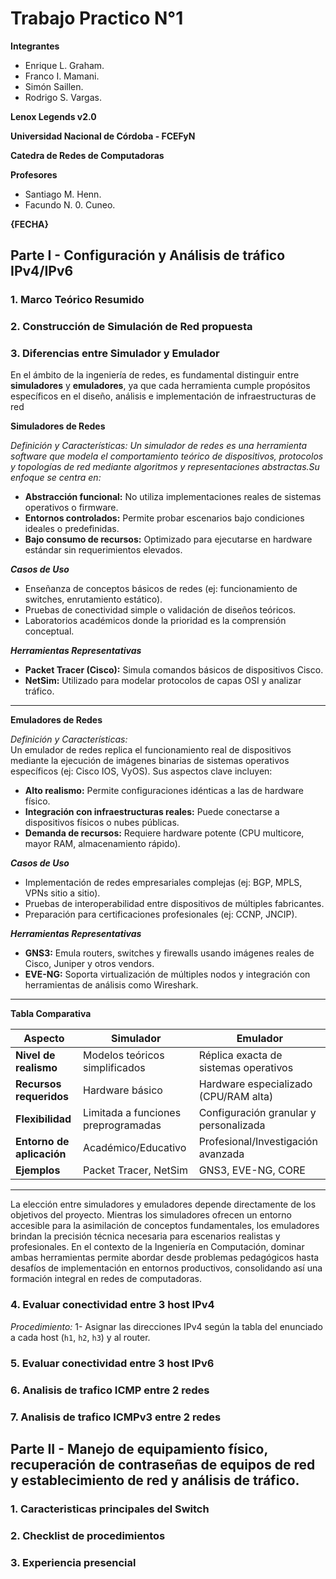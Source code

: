 # Trabajo Practico N°1

**Integrantes**

- Enrique L. Graham.
- Franco I. Mamani.
- Simón Saillen.
- Rodrigo S. Vargas.

**Lenox Legends v2.0**

**Universidad Nacional de Córdoba - FCEFyN**

**Catedra de Redes de Computadoras**

**Profesores**

- Santiago M. Henn.
- Facundo N. 0. Cuneo.

**{FECHA}**

## Parte I - Configuración y Análisis de tráfico IPv4/IPv6

### 1. Marco Teórico Resumido

### 2. Construcción de Simulación de Red propuesta

### 3. Diferencias entre Simulador y Emulador
En el ámbito de la ingeniería de redes, es fundamental distinguir entre **simuladores** y **emuladores**, ya que cada herramienta cumple propósitos específicos en el diseño, análisis e implementación de infraestructuras de red

**Simuladores de Redes**  

*Definición y Características:*
_Un simulador de redes es una herramienta software que modela el comportamiento teórico de dispositivos, protocolos y topologías de red mediante algoritmos y representaciones abstractas.Su enfoque se centra en:_
- **Abstracción funcional:** No utiliza implementaciones reales de sistemas operativos o firmware.  
- **Entornos controlados:** Permite probar escenarios bajo condiciones ideales o predefinidas.  
- **Bajo consumo de recursos:** Optimizado para ejecutarse en hardware estándar sin requerimientos elevados.  

***Casos de Uso***  
- Enseñanza de conceptos básicos de redes (ej: funcionamiento de switches, enrutamiento estático).  
- Pruebas de conectividad simple o validación de diseños teóricos.  
- Laboratorios académicos donde la prioridad es la comprensión conceptual.  

***Herramientas Representativas***  
- **Packet Tracer (Cisco):** Simula comandos básicos de dispositivos Cisco.
- **NetSim:** Utilizado para modelar protocolos de capas OSI y analizar tráfico.

---

**Emuladores de Redes**  

*Definición y Características:*  
Un emulador de redes replica el funcionamiento real de dispositivos mediante la ejecución de imágenes binarias de sistemas operativos específicos (ej: Cisco IOS, VyOS). Sus aspectos clave incluyen:  
- **Alto realismo:** Permite configuraciones idénticas a las de hardware físico.  
- **Integración con infraestructuras reales:** Puede conectarse a dispositivos físicos o nubes públicas.  
- **Demanda de recursos:** Requiere hardware potente (CPU multicore, mayor RAM, almacenamiento rápido).  

***Casos de Uso***  
- Implementación de redes empresariales complejas (ej: BGP, MPLS, VPNs sitio a sitio).  
- Pruebas de interoperabilidad entre dispositivos de múltiples fabricantes.  
- Preparación para certificaciones profesionales (ej: CCNP, JNCIP).  

***Herramientas Representativas***  
- **GNS3:** Emula routers, switches y firewalls usando imágenes reales de Cisco, Juniper y otros vendors.  
- **EVE-NG:** Soporta virtualización de múltiples nodos y integración con herramientas de análisis como Wireshark.  

---

**Tabla Comparativa**  

| **Aspecto**               | **Simulador**                          | **Emulador**                          |
|---------------------------|----------------------------------------|----------------------------------------|
| **Nivel de realismo**      | Modelos teóricos simplificados         | Réplica exacta de sistemas operativos  |
| **Recursos requeridos**    | Hardware básico                       | Hardware especializado (CPU/RAM alta)  |
| **Flexibilidad**           | Limitada a funciones preprogramadas   | Configuración granular y personalizada |
| **Entorno de aplicación** | Académico/Educativo                   | Profesional/Investigación avanzada     |
| **Ejemplos**              | Packet Tracer, NetSim                 | GNS3, EVE-NG, CORE                     |

---

La elección entre simuladores y emuladores depende directamente de los objetivos del proyecto. Mientras los simuladores ofrecen un entorno accesible para la asimilación de conceptos fundamentales, los emuladores brindan la precisión técnica necesaria para escenarios realistas y profesionales. En el contexto de la Ingeniería en Computación, dominar ambas herramientas permite abordar desde problemas pedagógicos hasta desafíos de implementación en entornos productivos, consolidando así una formación integral en redes de computadoras.  

### 4. Evaluar conectividad entre 3 host IPv4
*Procedimiento:*
1- Asignar las direcciones IPv4 según la tabla del enunciado a cada host (`h1`, `h2`, `h3`) y al router.  

### 5. Evaluar conectividad entre 3 host IPv6

### 6. Analisis de trafico ICMP entre 2 redes

### 7. Analisis de trafico ICMPv3 entre 2 redes

## Parte II - Manejo de equipamiento físico, recuperación de contraseñas de equipos de red y establecimiento de red y análisis de tráfico.

### 1. Caracteristicas principales del Switch

### 2. Checklist de procedimientos

### 3. Experiencia presencial
